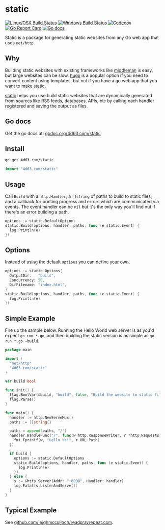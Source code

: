 # static
[![Linux/OSX Build Status](https://img.shields.io/travis/leighmcculloch/static.svg?label=linux%20%26%20osx)](https://travis-ci.org/leighmcculloch/static)
[![Windows Build Status](https://img.shields.io/appveyor/ci/leighmcculloch/static.svg?label=windows)](https://ci.appveyor.com/project/leighmcculloch/static)
[![Codecov](https://img.shields.io/codecov/c/github/leighmcculloch/static.svg)](https://codecov.io/gh/leighmcculloch/static)
[![Go Report Card](https://goreportcard.com/badge/github.com/leighmcculloch/static)](https://goreportcard.com/report/github.com/leighmcculloch/static)
[![Go docs](https://img.shields.io/badge/godoc-reference-blue.svg)](https://godoc.org/4d63.com/static)

Static is a package for generating static websites from any Go web app that uses `net/http`.

## Why

Building static websites with existing frameworks like [middleman](https://github.com/middleman/middleman) is easy, but large websites can be slow. [hugo](https://github.com/spf13/hugo) is a popular option if you need to convert content using templates, but not if you have a go web app that you want to make static.

[static](https://4d63.com/static) helps you use build static websites that are dynamically generated from sources like RSS feeds, databases, APIs, etc by calling each handler registered and saving the output as files.

## Go docs

Get the go docs at: [godoc.org/4d63.com/static](https://godoc.org/4d63.com/static)

## Install

```bash
go get 4d63.com/static
```

```go
import "4d63.com/static"
```

## Usage

Call `Build` with a `http.Handler`, a `[]string` of paths to build to static files, and a callback for printing progress and errors which are communicated via events. The event handler can be `nil` but it's the only way you'll find out if there's an error building a path.

```go
options := static.DefaultOptions
static.Build(options, handler, paths, func (e static.Event) {
  log.Println(e)
})
```

## Options

Instead of using the default `Options` you can define your own.

```go
options := static.Options{
  OutputDir:   "build",
  Concurrency: 50,
  DirFilename: "index.html",
}
static.Build(options, handler, paths, func (e static.Event) {
  log.Println(e)
})
```

## Simple Example

Fire up the sample below. Running the Hello World web server is as you'd expect `go run *.go`, and then building the static version is as simple as `go run *.go -build`.

```go
package main

import (
  "net/http"
  "4d63.com/static"
)

var build bool

func init() {
  flag.BoolVar(&build, "build", false, "Build the website to static files rather than run the web server.")
  flag.Parse()
}

func main() {
  handler := http.NewServeMux()
  paths := []string{}

  paths = append(paths, "/")
  handler.HandleFunc("/", func(w http.ResponseWriter, r *http.Requests) {
    fmt.Fprintf(w, "Hello %s!", r.URL.Path)
  })

  if build {
    options := static.DefaultOptions
    static.Build(options, handler, paths, func (e static.Event) {
      log.Println(e)
    })
  } else {
    s := &http.Server{Addr: ":8080", Handler: handler}
    log.Fatal(s.ListenAndServe())
  }
}
```

## Typical Example

See [github.com/leighmcculloch/readprayrepeat.com](https://github.com/leighmcculloch/readprayrepeat.com).

